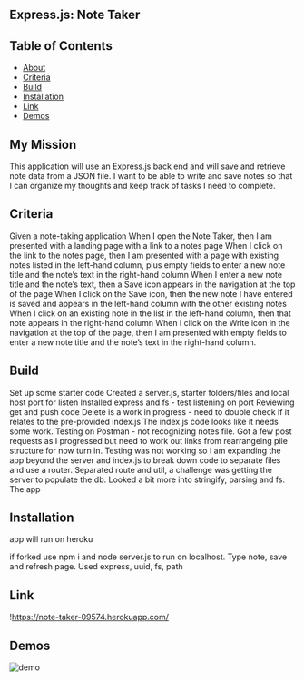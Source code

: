 ## Express.js: Note Taker

  ## Table of Contents
  * [About](#about)
  * [Criteria](#criteria)
  * [Build](#build)
  * [Installation](#installation)
  * [Link](#link)
  * [Demos](#demos)

## My Mission

This application will use an Express.js back end and will save and retrieve note data from a JSON file.
I want to be able to write and save notes so that I can organize my thoughts and keep track of tasks I need to complete.

## Criteria

Given a note-taking application
When I open the Note Taker, then I am presented with a landing page with a link to a notes page
When I click on the link to the notes page, then I am presented with a page with existing notes listed in the left-hand column, 
plus empty fields to enter a new note title and the note’s text in the right-hand column
When I enter a new note title and the note’s text, then a Save icon appears in the navigation at the top of the page
When I click on the Save icon, then the new note I have entered is saved and appears in the left-hand 
column with the other existing notes
When I click on an existing note in the list in the left-hand column, then that note appears in the right-hand column
When I click on the Write icon in the navigation at the top of the page, then I am presented with empty fields to enter a new note title and the 
note’s text in the right-hand column.

## Build

Set up some starter code
Created a server.js, starter folders/files and local host port for listen
Installed express and fs - test listening on port
Reviewing get and push code
Delete is a work in progress - need to double check if it relates to the pre-provided index.js
The index.js code looks like it needs some work.
Testing on Postman - not recognizing notes file.
Got a few post requests as I progressed but need to work out links from rearrangeing pile structure
for now turn in. 
Testing was not working so I am expanding the app beyond the server and index.js to break down code to separate files and use a router.
Separated route and util, a challenge was getting the server to populate the db. Looked a bit more into stringify, parsing and fs.
The app 

## Installation 

app will run on heroku

if forked use npm i and node server.js to run on localhost. Type note, save and refresh page.
Used express, uuid, fs, path 

## Link

!https://note-taker-09574.herokuapp.com/

## Demos

![demo](./assets/note-taker.gif)

